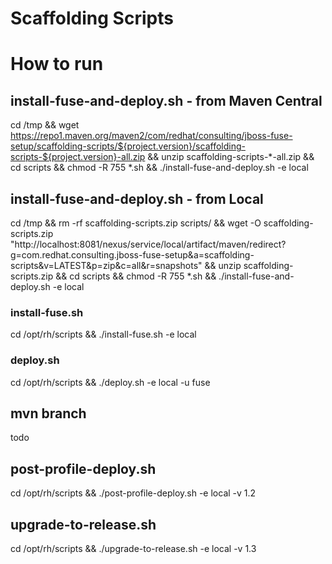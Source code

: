 # Scaffolding Scripts

# How to run
## install-fuse-and-deploy.sh - from Maven Central
cd /tmp &&
    wget https://repo1.maven.org/maven2/com/redhat/consulting/jboss-fuse-setup/scaffolding-scripts/${project.version}/scaffolding-scripts-${project.version}-all.zip &&
    unzip scaffolding-scripts-*-all.zip &&
    cd scripts &&
    chmod -R 755 *.sh &&
    ./install-fuse-and-deploy.sh -e local

## install-fuse-and-deploy.sh - from Local
cd /tmp &&
    rm -rf scaffolding-scripts.zip scripts/ &&
    wget -O scaffolding-scripts.zip "http://localhost:8081/nexus/service/local/artifact/maven/redirect?g=com.redhat.consulting.jboss-fuse-setup&a=scaffolding-scripts&v=LATEST&p=zip&c=all&r=snapshots" &&
    unzip scaffolding-scripts.zip &&
    cd scripts &&
    chmod -R 755 *.sh &&
    ./install-fuse-and-deploy.sh -e local

### install-fuse.sh
cd /opt/rh/scripts &&
    ./install-fuse.sh -e local

### deploy.sh
cd /opt/rh/scripts &&
    ./deploy.sh -e local -u fuse

## mvn branch
todo

## post-profile-deploy.sh
cd /opt/rh/scripts &&
    ./post-profile-deploy.sh -e local -v 1.2

## upgrade-to-release.sh
cd /opt/rh/scripts &&
    ./upgrade-to-release.sh -e local -v 1.3
